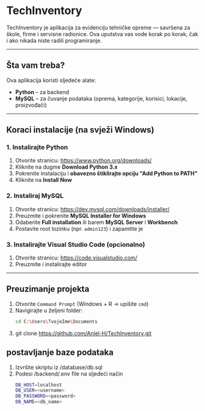 # TechInventory

TechInventory je aplikacija za evidenciju tehničke opreme — savršena za škole, firme i servisne radionice. Ova uputstva vas vode korak po korak, čak i ako nikada niste radili programiranje.

---

## Šta vam treba?

Ova aplikacija koristi sljedeće alate:

- **Python** – za backend
- **MySQL** – za čuvanje podataka (oprema, kategorije, korisici, lokacije, proizvođači)

---

## Koraci instalacije (na svježi Windows)

### 1. Instalirajte Python

1. Otvorite stranicu: https://www.python.org/downloads/
2. Kliknite na dugme **Download Python 3.x**
3. Pokrenite instalaciju i **obavezno štiklirajte opciju "Add Python to PATH"**
4. Kliknite na **Install Now**

### 2. Instaliraj MySQL

1. Otvorite stranicu: https://dev.mysql.com/downloads/installer/
2. Preuzmite i pokrenite **MySQL Installer for Windows**
3. Odaberite **Full installation** ili barem **MySQL Server** i **Workbench**
4. Postavite root lozinku (npr. `admin123`) i zapamtite je

### 3. Instalirajte Visual Studio Code (opcionalno)

1. Otvorite stranicu: https://code.visualstudio.com/
2. Preuzmite i instalirajte editor

---

## Preuzimanje projekta

1. Otvorite `Command Prompt` (Windows + R → upišite `cmd`)
2. Navigirajte u željeni folder:
   ```bash
   cd C:\Users\TvojeIme\Documents
3. git clone https://github.com/Aniel-H/TechInventory.git

## postavljanje baze podataka

1. Izvršite skriptu iz /database/db.sql
2. Podesi /backend/.env file na sljedeći način
    ```bash
    DB_HOST=localhost
    DB_USER=<username>
    DB_PASSWORD=<password>
    DB_NAME=<db_name>